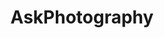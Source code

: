 ---
title: AskPhotography
crosslinks:
- photography
- youtubefactsbot
- analog
- photoclass2017
- photomarket
- EarthPorn
- postprocessing
- WeddingPhotography
- M43
- astrophotography
- MassdropBot
- LandscapeAstro
- AmateurPhotography
- Cameras
- cricut
- MacroPorn
- frogdogs
- SonyAlpha
- photocritique
- phoenix
---